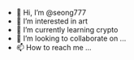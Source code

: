 - 👋 Hi, I’m @seong777
- 👀 I’m interested in art
- 🌱 I’m currently learning crypto
- 💞️ I’m looking to collaborate on ...
- 📫 How to reach me ...

<!---
seong777/seong777 is a ✨ special ✨ repository because its `README.md` (this file) appears on your GitHub profile.
You can click the Preview link to take a look at your changes.
--->

